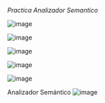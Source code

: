 *Practica Analizador Semantico*

![image](https://github.com/user-attachments/assets/cc5c101c-7d9f-4189-b01c-95fc8e47dc5b)

![image](https://github.com/user-attachments/assets/0df22063-d717-462f-b2f9-4a3112ff0300)

![image](https://github.com/user-attachments/assets/238be2cc-803f-497d-837a-4a24eea201bb)

![image](https://github.com/user-attachments/assets/a588ff42-afe7-4d46-899b-339ae25ef716)

![image](https://github.com/user-attachments/assets/bedf9c99-5ea9-4af6-8044-238765a579f4)

Analizador Semántico
![image](https://github.com/user-attachments/assets/ac618ce8-728d-41bb-821c-2eaf86364f04)

